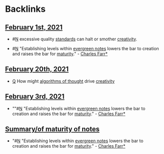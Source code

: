 
# Backlinks
## [February 1st, 2021](<February 1st, 2021.md>)
- #[N](<N.md>) excessive quality [standards](<standards.md>) can halt or smother [creativity](<creativity.md>).

- #[N](<N.md>) "Establishing levels within [evergreen notes](<evergreen notes.md>) lowers the bar to creation and raises the bar for [maturity](<maturity.md>)." - [Charles Farr](<Charles Farr.md>)[*]([creativity](<creativity.md>))

## [February 20th, 2021](<February 20th, 2021.md>)
- [Q](<Q.md>) How might [algorithms of thought](<algorithms of thought.md>) drive [creativity](<creativity.md>)

## [February 3rd, 2021](<February 3rd, 2021.md>)
- ""#[N](<N.md>) "Establishing levels within [evergreen notes](<evergreen notes.md>) lowers the bar to creation and raises the bar for [maturity](<maturity.md>)." - [Charles Farr](<Charles Farr.md>)[*]([creativity](<creativity.md>))

## [Summary/of maturity of notes](<Summary/of maturity of notes.md>)
- "#[N](<N.md>) "Establishing levels within [evergreen notes](<evergreen notes.md>) lowers the bar to creation and raises the bar for [maturity](<maturity.md>)." - [Charles Farr](<Charles Farr.md>)[*]([creativity](<creativity.md>))

